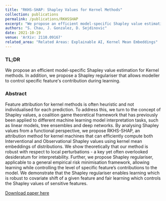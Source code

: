 ```yaml
---
title: "RKHS-SHAP: Shapley Values for Kernel Methods"
collection: publications
permalink: /publications/RKHSSHAP
excerpt: "We propose an efficient model-specific Shapley value estimation for kernel methods. In addition, we propose a Shapley regulariser that allows modeller to control specific feature's contribution during learning. <br/><img src='/assets/images/meow.jpg', width=500>"
authors: "S. Chau, J. Gonzalez, D. Sejdinovic"
date: 2021-10-19
venue: 'ArXiv: 2110.09167'
related_area: "Related Areas: Explainable AI, Kernel Mean Embeddings"
---
```


### TL;DR
We propose an efficient model-specific Shapley value estimation for Kernel methods. In addition, we propose a Shapley regulariser that allows modeller to control specific feature's contribution during learning.

### Abstract
Feature attribution for kernel methods is often heuristic and not individualised for each prediction.
To address this, we turn to the concept of Shapley values, a coalition game theoretical framework
that has previously been applied to different machine learning model interpretation tasks, such as
linear models, tree ensembles and deep networks. By analysing Shapley values from a functional
perspective, we propose RKHS-SHAP, an attribution method for kernel machines that can efficiently
compute both Interventional and Observational Shapley values using kernel mean embeddings of
distributions. We show theoretically that our method is robust with respect to local perturbations - a
key yet often overlooked desideratum for interpretability. Further, we propose Shapley regulariser,
applicable to a general empirical risk minimisation framework, allowing learning while controlling
the level of specific feature’s contributions to the model. We demonstrate that the Shapley regulariser
enables learning which is robust to covariate shift of a given feature and fair learning which controls
the Shapley values of sensitive features.

[Download paper here](https://arxiv.org/abs/2110.09167)

